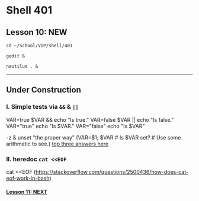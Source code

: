 # Shell 401
## Lesson 10: NEW

`cd ~/School/VIP/shell/401`

`gedit &`

`nautilus . &`

___

## Under Construction

### I. Simple tests via `&&` & `||`

VAR=true
$VAR && echo "Is true."
VAR=false
$VAR || echo "Is false."
VAR="true"
echo "Is $VAR."
VAR="false"
echo "Is $VAR"

-z & unset "the proper way" (VAR=$1; $VAR # Is $VAR set? # Use some arithmetic to see.) [top three answers here](https://serverfault.com/questions/7503/how-to-determine-if-a-bash-variable-is-empty)


### II. heredoc `cat <<EOF`

cat <<EOF (https://stackoverflow.com/questions/2500436/how-does-cat-eof-work-in-bash)


#### [Lesson 11: NEXT](https://github.com/inkVerb/vip/blob/master/401-shell/Lesson-11.md)
